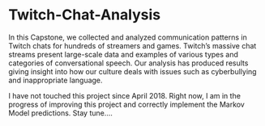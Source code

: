 # Twitch-Chat-Analysis
In this Capstone, we collected and analyzed communication patterns in Twitch chats for hundreds of streamers and games. Twitch’s massive chat streams present large-scale data and examples of various types and categories of conversational speech. Our analysis has produced results giving insight into how our culture deals with issues such as cyberbullying and inappropriate language.

I have not touched this project since April 2018. Right now, I am in the progress of improving this project and correctly implement the Markov Model predictions. Stay tune....
